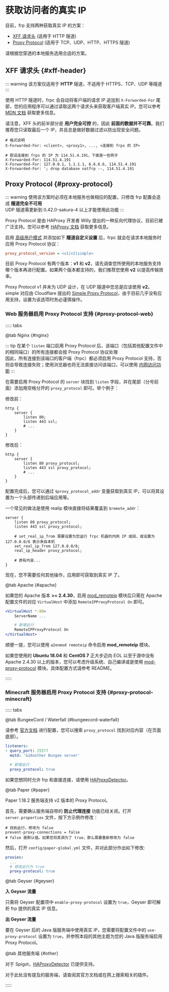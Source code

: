 # 获取访问者的真实 IP

目前，frp 支持两种获取真实 IP 的方案：

- [XFF 请求头](#xff-header) (适用于 HTTP 隧道)
- [Proxy Protocol](#proxy-protocol) (适用于 TCP、UDP、HTTP、HTTPS 隧道)

请根据您穿透的本地服务选用合适的方案。

## XFF 请求头 {#xff-header}

::: warning
该方案仅适用于 **HTTP** 隧道，不适用于 HTTPS、TCP、UDP 等隧道
:::

使用 HTTP 隧道时，frpc 会自动将客户端的请求 IP 追加到 `X-Forwarded-For` 尾部，您的应用程序可以通过读取这两个请求头来获取客户端真实 IP。您可以参考 [MDN 文档](https://developer.mozilla.org/zh-CN/docs/Web/HTTP/Headers/X-Forwarded-For) 获取更多信息。

请注意，XFF 头的前半部分是 **用户完全可控** 的，因此 **前面的数据并不可靠**。我们推荐您只读取最后一个 IP，并且总是做好数据过滤以防出现安全问题。

```http
# 格式说明
X-Forwarded-For: <client>, <proxy1>, ..., <连接到 frps 的 IP>

# 假设连接到 frps 的 IP 为 114.51.4.191，下面是一些例子
X-Forwarded-For: 114.51.4.191
X-Forwarded-For: 127.0.0.1, 1.1.1.1, 6.6.6.6, 114.51.4.191
X-Forwarded-For: '; drop database natfrp --, 114.51.4.191
```

## Proxy Protocol {#proxy-protocol}

::: warning
使用该方案时必须在本地服务也做相应的配置，只修改 frp 配置会造成 **隧道完全不可用**  
UDP 隧道需更新到 0.42.0-sakura-4 以上才能使用此功能
:::

Proxy Protocol 是由 HAProxy 开发者 Willy 提出的一种反向代理协议，目前已被广泛支持。您可以参考 [HAProxy 文档](http://www.haproxy.org/download/1.8/doc/proxy-protocol.txt) 获取更多信息。

启用 [高级用户模式](/geek.md#advanced-mode) 并添加如下 **隧道自定义设置** 后，frpc 就会在请求本地服务时应用 Proxy Protocol 协议：

```ini
proxy_protocol_version = <v1|v2|simple>
```

目前 Proxy Protocol 有两个版本：**v1** 和 **v2**，请先调查您所使用的本地服务支持哪个版本再进行配置。如果两个版本都支持的，我们推荐您使用 **v2** 以提高传输效率。

Proxy Protocol v1 并未为 UDP 设计，在 UDP 隧道中您总是应该使用 **v2**。simple 对应由 Cloudflare 提出的 [Simple Proxy Protocol](https://developers.cloudflare.com/spectrum/reference/simple-proxy-protocol-header/)，由于目前几乎没有应用支持，设置为该选项时务必谨慎操作。

### Web 服务器启用 Proxy Protocol 支持 {#proxy-protocol-web}

::::: tabs

@tab Nginx {#nginx}

::: tip
在某个 `listen` 端口启用 Proxy Protocol 后，该端口（包括其他配置文件中的相同端口）的所有连接都会按 Proxy Protocol 协议处理  
因此，所有连接到该端口的客户端（frpc）都必须启用 Proxy Protocol 支持，否则会导致连接失败；使用浏览器也将无法直接访问该端口，可以使用 [内网访问功能](/frpc/manual#feature-local-access)
:::

在需要启用 Proxy Protocol 的 `server` 块找到 `listen` 字段，并在尾部（分号前面）添加用空格分开的 `proxy_protocol` 即可。举个例子：

<div class="natfrp-side-by-side"><div>

修改前：

```nginx
http {
    server {
        listen 80;
        listen 443 ssl;
        # ...
    }
}
```

</div><div>

修改后：

```nginx
http {
    server {
        listen 80 proxy_protocol;
        listen 443 ssl proxy_protocol;
        # ...
    }
}
```

</div></div>

配置完成后，您可以通过 `$proxy_protocol_addr` 变量获取到真实 IP，可以将其设置为一个头部传递到后端应用等。

一个常见的做法是使用 realip 模块直接将结果覆盖到 `$remote_addr`：

```nginx
server {
    listen 80 proxy_protocol;
    listen 443 ssl proxy_protocol;

    # set_real_ip_from 需要设置为您运行 frpc 机器的内网 IP 或段，或设置为 127.0.0.0/8 表示来自本机
    set_real_ip_from 127.0.0.0/8;
    real_ip_header proxy_protocol;

    # 原有内容...
}
```

现在，您不需要任何其他操作，应用即可获取到真实 IP 了。

@tab Apache {#apache}

如果您的 Apache 版本 **>= 2.4.30**，启用 [mod_remoteip](https://httpd.apache.org/docs/current/mod/mod_remoteip.html#remoteipproxyprotocol) 模块后只需在 Apache 配置文件的对应 `VirtualHost` 中添加 `RemoteIPProxyProtocol On` 即可。

```apache
<VirtualHost *:80>
    ServerName ...

    # 新增此行
    RemoteIPProxyProtocol On
</VirtualHost>
```

顺便一提，您可以使用 `a2enmod remoteip` 命令启用 **mod_remoteip** 模块。

如果您使用的 **Ubuntu 18.04** 和 **CentOS 7** 正大步迈向 EOL 以至于源中没有 Apache 2.4.30 以上的版本，您可以考虑升级系统、自己编译或是使用 [mod-proxy-protocol](https://github.com/roadrunner2/mod-proxy-protocol/) 模块。具体配置方式请参考 README。

:::::

### Minecraft 服务器启用 Proxy Protocol 支持 {#proxy-protocol-minecraft}

::::: tabs

@tab BungeeCord / Waterfall {#bungeecord-waterfall}

请参考 [官方文档](https://www.spigotmc.org/wiki/bungeecord-configuration-guide/) 进行配置，您可以搜索 `proxy_protocol` 找到对应内容（在页面底部）。

```yaml
listeners:
- query_port: 25577
  motd: '&1Another Bungee server'

  # 新增此行
  proxy_protocol: true
```

如果您想同时允许 frp 和直接连接，请使用 [HAProxyDetector](https://github.com/andylizi/haproxy-detector)。

@tab Paper {#paper}

Paper 1.18.2 服务端支持 v2 版本的 Proxy Protocol。

首先，需要确认服务端自带的 **防止代理连接** 功能已经关闭。打开 `server.properties` 文件，按下方示例作修改：

```properties
# 找到此行，修改为 false
prevent-proxy-connections = false
# false 是默认值。如果您将其调为了 true，那么需要重新修改为 false
```

然后，打开 `config/paper-global.yml` 文件，并对此部分作出如下修改:

```yml
proxies:
  ...
  # 修改此行为 true
  proxy-protocol: true
```

@tab Geyser {#geyser}

**入 Geyser 流量**

只需将 Geyser 配置项中 `enable-proxy-protocol` 设置为 `true`，Geyser 即可解析 frp 提供的真实 IP 信息。

**出 Geyser 流量**

要在 Geyser 后的 Java 版服务端中使用真实 IP，您需要将配置文件中的 `use-proxy-protocol` 设置为 `true`，并参照本段的其他主题为您的 Java 版服务端启用 Proxy Protocol。

@tab 其他服务端 {#other}

对于 Spigot，[HAProxyDetector](https://github.com/andylizi/haproxy-detector) 已提供支持。

对于此处没有提及的服务端，请查阅其官方文档或在网上搜索相关的插件。

:::::
